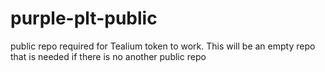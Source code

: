 # purple-plt-public
public repo required for Tealium token to work. This will be an empty repo that is needed if there is no another public repo
